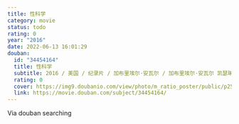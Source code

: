 ```yaml
---
title: 性科学
category: movie
status: todo
rating: 0
year: "2016"
date: 2022-06-13 16:01:29
douban:
  id: "34454164"
  title: 性科学
  subtitle: 2016 / 美国 / 纪录片 / 加布里埃尔·安瓦尔 / 加布里埃尔·安瓦尔 凯瑟琳·奥克森伯格
  rating: 0
  cover: https://img9.doubanio.com/view/photo/m_ratio_poster/public/p2587758634.jpg
  link: https://movie.douban.com/subject/34454164/
---
```


Via douban searching 